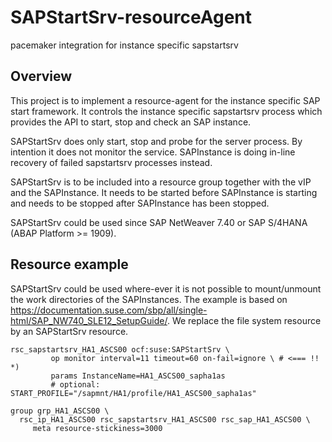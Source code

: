 # SAPStartSrv-resourceAgent
pacemaker integration for instance specific sapstartsrv
## Overview

This project is to implement a resource-agent for the instance specific SAP start framework. It controls the instance specific
sapstartsrv process which provides the API to start, stop and check an SAP instance.

SAPStartSrv does only start, stop and probe for the server process. By intention it does not monitor the service. SAPInstance is doing in-line
recovery of failed sapstartsrv processes instead. 

SAPStartSrv is to be included into a resource group together with the vIP and the SAPInstance. It needs to be started before SAPInstance is starting and
needs to be stopped after SAPInstance has been stopped.

SAPStartSrv could be used since SAP NetWeaver 7.40 or SAP S/4HANA (ABAP Platform >= 1909).

## Resource example

SAPStartSrv could be used where-ever it is not possible to mount/unmount the work directories of the SAPInstances.
The example is based on https://documentation.suse.com/sbp/all/single-html/SAP_NW740_SLE12_SetupGuide/. We replace the file system resource by an SAPStartSrv resource.

```
rsc_sapstartsrv_HA1_ASCS00 ocf:suse:SAPStartSrv \
         op monitor interval=11 timeout=60 on-fail=ignore \ # <=== !! *)
         params InstanceName=HA1_ASCS00_sapha1as
         # optional: START_PROFILE="/sapmnt/HA1/profile/HA1_ASCS00_sapha1as"
         
group grp_HA1_ASCS00 \
  rsc_ip_HA1_ASCS00 rsc_sapstartsrv_HA1_ASCS00 rsc_sap_HA1_ASCS00 \
     meta resource-stickiness=3000
```     
